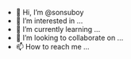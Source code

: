 - 👋 Hi, I’m @sonsuboy
- 👀 I’m interested in ...
- 🌱 I’m currently learning ...
- 💞️ I’m looking to collaborate on ...
- 📫 How to reach me ...

<!---
sonsuboy/sonsuboy is a ✨ special ✨ repository because its `README.md` (this file) appears on your GitHub profile.
You can click the Preview link to take a look at your changes.
--->
